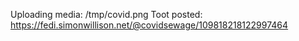 Uploading media: /tmp/covid.png
Toot posted: https://fedi.simonwillison.net/@covidsewage/109818218122997464
